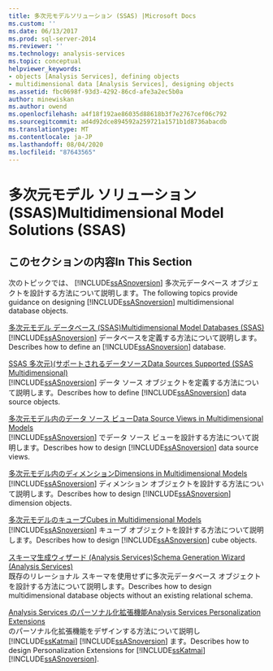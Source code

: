 ```yaml
---
title: 多次元モデルソリューション (SSAS) |Microsoft Docs
ms.custom: ''
ms.date: 06/13/2017
ms.prod: sql-server-2014
ms.reviewer: ''
ms.technology: analysis-services
ms.topic: conceptual
helpviewer_keywords:
- objects [Analysis Services], defining objects
- multidimensional data [Analysis Services], designing objects
ms.assetid: fbc0698f-93d3-4292-86cd-afe3a2ec5b0a
author: minewiskan
ms.author: owend
ms.openlocfilehash: a4f18f192ae86035d88618b3f7e2767cef06c792
ms.sourcegitcommit: ad4d92dce894592a259721a1571b1d8736abacdb
ms.translationtype: MT
ms.contentlocale: ja-JP
ms.lasthandoff: 08/04/2020
ms.locfileid: "87643565"
---
```

# <a name="multidimensional-model-solutions-ssas"></a><span data-ttu-id="e70ed-102">多次元モデル ソリューション (SSAS)</span><span class="sxs-lookup"><span data-stu-id="e70ed-102">Multidimensional Model Solutions (SSAS)</span></span>
    
## <a name="in-this-section"></a><span data-ttu-id="e70ed-103">このセクションの内容</span><span class="sxs-lookup"><span data-stu-id="e70ed-103">In This Section</span></span>  
 <span data-ttu-id="e70ed-104">次のトピックでは、 [!INCLUDE[ssASnoversion](../../includes/ssasnoversion-md.md)] 多次元データベース オブジェクトを設計する方法について説明します。</span><span class="sxs-lookup"><span data-stu-id="e70ed-104">The following topics provide guidance on designing [!INCLUDE[ssASnoversion](../../includes/ssasnoversion-md.md)] multidimensional database objects.</span></span>  
  
 [<span data-ttu-id="e70ed-105">多次元モデル データベース &#40;SSAS&#41;</span><span class="sxs-lookup"><span data-stu-id="e70ed-105">Multidimensional Model Databases &#40;SSAS&#41;</span></span>](multidimensional-model-databases-ssas.md)  
 <span data-ttu-id="e70ed-106">[!INCLUDE[ssASnoversion](../../includes/ssasnoversion-md.md)] データベースを定義する方法について説明します。</span><span class="sxs-lookup"><span data-stu-id="e70ed-106">Describes how to define an [!INCLUDE[ssASnoversion](../../includes/ssasnoversion-md.md)] database.</span></span>  
  
 [<span data-ttu-id="e70ed-107">SSAS 多次元&#41;&#40;サポートされるデータソース</span><span class="sxs-lookup"><span data-stu-id="e70ed-107">Data Sources Supported &#40;SSAS Multidimensional&#41;</span></span>](supported-data-sources-ssas-multidimensional.md)  
 <span data-ttu-id="e70ed-108">[!INCLUDE[ssASnoversion](../../includes/ssasnoversion-md.md)] データ ソース オブジェクトを定義する方法について説明します。</span><span class="sxs-lookup"><span data-stu-id="e70ed-108">Describes how to define [!INCLUDE[ssASnoversion](../../includes/ssasnoversion-md.md)] data source objects.</span></span>  
  
 [<span data-ttu-id="e70ed-109">多次元モデル内のデータ ソース ビュー</span><span class="sxs-lookup"><span data-stu-id="e70ed-109">Data Source Views in Multidimensional Models</span></span>](data-source-views-in-multidimensional-models.md)  
 <span data-ttu-id="e70ed-110">[!INCLUDE[ssASnoversion](../../includes/ssasnoversion-md.md)] でデータ ソース ビューを設計する方法について説明します。</span><span class="sxs-lookup"><span data-stu-id="e70ed-110">Describes how to design [!INCLUDE[ssASnoversion](../../includes/ssasnoversion-md.md)] data source views.</span></span>  
  
 [<span data-ttu-id="e70ed-111">多次元モデル内のディメンション</span><span class="sxs-lookup"><span data-stu-id="e70ed-111">Dimensions in Multidimensional Models</span></span>](dimensions-in-multidimensional-models.md)  
 <span data-ttu-id="e70ed-112">[!INCLUDE[ssASnoversion](../../includes/ssasnoversion-md.md)] ディメンション オブジェクトを設計する方法について説明します。</span><span class="sxs-lookup"><span data-stu-id="e70ed-112">Describes how to design [!INCLUDE[ssASnoversion](../../includes/ssasnoversion-md.md)] dimension objects.</span></span>  
  
 [<span data-ttu-id="e70ed-113">多次元モデルのキューブ</span><span class="sxs-lookup"><span data-stu-id="e70ed-113">Cubes in Multidimensional Models</span></span>](cubes-in-multidimensional-models.md)  
 <span data-ttu-id="e70ed-114">[!INCLUDE[ssASnoversion](../../includes/ssasnoversion-md.md)] キューブ オブジェクトを設計する方法について説明します。</span><span class="sxs-lookup"><span data-stu-id="e70ed-114">Describes how to design [!INCLUDE[ssASnoversion](../../includes/ssasnoversion-md.md)] cube objects.</span></span>  
  
 [<span data-ttu-id="e70ed-115">スキーマ生成ウィザード &#40;Analysis Services&#41;</span><span class="sxs-lookup"><span data-stu-id="e70ed-115">Schema Generation Wizard &#40;Analysis Services&#41;</span></span>](schema-generation-wizard-analysis-services.md)  
 <span data-ttu-id="e70ed-116">既存のリレーショナル スキーマを使用せずに多次元データベース オブジェクトを設計する方法について説明します。</span><span class="sxs-lookup"><span data-stu-id="e70ed-116">Describes how to design multidimensional database objects without an existing relational schema.</span></span>  
  
 [<span data-ttu-id="e70ed-117">Analysis Services のパーソナル化拡張機能</span><span class="sxs-lookup"><span data-stu-id="e70ed-117">Analysis Services Personalization Extensions</span></span>](extending-olap/analysis-services-personalization-extensions.md)  
 <span data-ttu-id="e70ed-118">のパーソナル化拡張機能をデザインする方法について説明し [!INCLUDE[ssKatmai](../../includes/sskatmai-md.md)] [!INCLUDE[ssASnoversion](../../includes/ssasnoversion-md.md)] ます。</span><span class="sxs-lookup"><span data-stu-id="e70ed-118">Describes how to design Personalization Extensions for [!INCLUDE[ssKatmai](../../includes/sskatmai-md.md)] [!INCLUDE[ssASnoversion](../../includes/ssasnoversion-md.md)].</span></span>  
  
  
